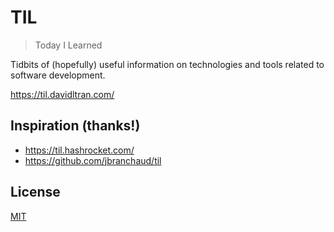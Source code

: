 # TIL

> Today I Learned

Tidbits of (hopefully) useful information on technologies and tools related to software development.

https://til.davidltran.com/

## Inspiration (thanks!)

- https://til.hashrocket.com/
- https://github.com/jbranchaud/til

## License

[MIT](https://github.com/davidlamt/til/blob/master/LICENSE)
